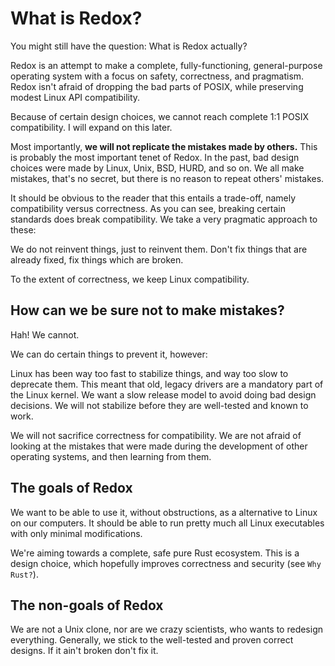 What is Redox?
==============

You might still have the question: What is Redox actually?

Redox is an attempt to make a complete, fully-functioning, general-purpose operating system with a focus on safety, correctness, and pragmatism. Redox isn't afraid of dropping the bad parts of POSIX, while preserving modest Linux API compatibility.

Because of certain design choices, we cannot reach complete 1:1 POSIX compatibility. I will expand on this later.

Most importantly, **we will not replicate the mistakes made by others.** This is probably the most important tenet of Redox. In the past, bad design choices were made by Linux, Unix, BSD, HURD, and so on. We all make mistakes, that's no secret, but there is no reason to repeat others' mistakes.

It should be obvious to the reader that this entails a trade-off, namely compatibility versus correctness. As you can see, breaking certain standards does break compatibility. We take a very pragmatic approach to these:

We do not reinvent things, just to reinvent them. Don't fix things that are already fixed, fix things which are broken.

To the extent of correctness, we keep Linux compatibility.

How can we be sure not to make mistakes?
----------------------------------------

Hah! We cannot.

We can do certain things to prevent it, however:

Linux has been way too fast to stabilize things, and way too slow to deprecate them. This meant that old, legacy drivers are a mandatory part of the Linux kernel. We want a slow release model to avoid doing bad design decisions. We will not stabilize before they are well-tested and known to work.

We will not sacrifice correctness for compatibility. We are not afraid of looking at the mistakes that were made during the development of other operating systems, and then learning from them.

The goals of Redox
------------------

We want to be able to use it, without obstructions, as a alternative to Linux on our computers. It should be able to run pretty much all Linux executables with only minimal modifications.

We're aiming towards a complete, safe pure Rust ecosystem. This is a design choice, which hopefully improves correctness and security (see `Why Rust?`).

The non-goals of Redox
----------------------

We are not a Unix clone, nor are we crazy scientists, who wants to redesign everything. Generally, we stick to the well-tested and proven correct designs. If it ain't broken don't fix it.
